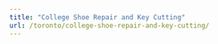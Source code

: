 ```yaml
---
title: "College Shoe Repair and Key Cutting"
url: /toronto/college-shoe-repair-and-key-cutting/
---
```

